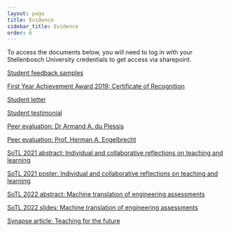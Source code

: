 ```yaml
---
layout: page
title: Evidence
sidebar_title: Evidence
order: 6
---
```


To access the documents below, you will need to log in with your Stellenbosch
University credentials to get access via sharepoint.

[Student feedback samples](https://stellenbosch-my.sharepoint.com/:b:/g/personal/kamperh_sun_ac_za/ERLHFFkmRD9EuRNTjlwaseoBk7eRa1c01CC3VrC0Qm3Wfg?e=hhl4XW)

[First Year Achievement Award 2019: Certificate of Recognition](https://stellenbosch-my.sharepoint.com/:b:/g/personal/kamperh_sun_ac_za/EdZyGmI-hyJCletLNB3IliQBaT1rdQJxR0tBSsD7PRY0vg?e=m8dvXu)

[Student letter](https://stellenbosch-my.sharepoint.com/:b:/g/personal/kamperh_sun_ac_za/EYsjuCP5Im5GuH1BMwQgfwsB69Y7SdPlCyddNBGW6skK5g?e=IaAubN)

[Student testimonial](https://stellenbosch-my.sharepoint.com/:b:/g/personal/kamperh_sun_ac_za/EZ2bv2ouNqNLkAwo2-WegkABJJ6o0osd8zHyX2o85_bRyQ?e=LcwLVy)

[Peer evaluation: Dr Armand A. du Plessis](https://stellenbosch-my.sharepoint.com/:b:/g/personal/kamperh_sun_ac_za/EXjYObbinqtIiD8hIcM7RI8BR1E9EvKxEloAgmK1CYGsZA?e=p2xKiE)

[Peer evaluation: Prof. Herman A. Engelbrecht](https://stellenbosch-my.sharepoint.com/:b:/g/personal/kamperh_sun_ac_za/EV1Ux4dEn6FMuE1Dvo8mZQQBx37xObKU-YeAkTV5WQQyTg?e=92D1zk)

[SoTL 2021 abstract: Individual and collaborative reflections on teaching and learning](https://stellenbosch-my.sharepoint.com/:b:/g/personal/kamperh_sun_ac_za/EY9wrT91zutPqRbQl2Nzz7wBkZ6jA-4E0Pe8SK2df387pw?e=2VBPB3)

[SoTL 2021 poster: Individual and collaborative reflections on teaching and learning](https://stellenbosch-my.sharepoint.com/:b:/g/personal/kamperh_sun_ac_za/EcssIDAafBZDtDlVsfKnEGQBxcJ4moEBWqLLEzIFpYJeIw?e=OzvT4u)

[SoTL 2022 abstract: Machine translation of engineering assessments](https://stellenbosch-my.sharepoint.com/:b:/g/personal/kamperh_sun_ac_za/EVXgMM8weSxCo5wKpiRDnOoBj_hobHAylt8lJr9aTic1Fg?e=CPa5aJ)

[SoTL 2022 slides: Machine translation of engineering assessments](https://stellenbosch-my.sharepoint.com/:b:/g/personal/kamperh_sun_ac_za/EYmQfQnxcI1EkKo7BBpi4y8BmUm7AzZzRqw_pGtCh2xe0A?e=vlg7bf)

[Synapse article: Teaching for the future](https://stellenbosch-my.sharepoint.com/:b:/g/personal/kamperh_sun_ac_za/EdkR9jwqFC9Atu70vMKs0GAB1ud2JC0Nqm0zhTpIFnxkyA?e=1plhct)
